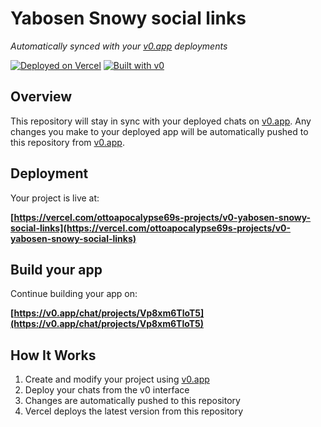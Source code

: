 # Yabosen Snowy social links

*Automatically synced with your [v0.app](https://v0.app) deployments*

[![Deployed on Vercel](https://img.shields.io/badge/Deployed%20on-Vercel-black?style=for-the-badge&logo=vercel)](https://vercel.com/ottoapocalypse69s-projects/v0-yabosen-snowy-social-links)
[![Built with v0](https://img.shields.io/badge/Built%20with-v0.app-black?style=for-the-badge)](https://v0.app/chat/projects/Vp8xm6TloT5)

## Overview

This repository will stay in sync with your deployed chats on [v0.app](https://v0.app).
Any changes you make to your deployed app will be automatically pushed to this repository from [v0.app](https://v0.app).

## Deployment

Your project is live at:

**[https://vercel.com/ottoapocalypse69s-projects/v0-yabosen-snowy-social-links](https://vercel.com/ottoapocalypse69s-projects/v0-yabosen-snowy-social-links)**

## Build your app

Continue building your app on:

**[https://v0.app/chat/projects/Vp8xm6TloT5](https://v0.app/chat/projects/Vp8xm6TloT5)**

## How It Works

1. Create and modify your project using [v0.app](https://v0.app)
2. Deploy your chats from the v0 interface
3. Changes are automatically pushed to this repository
4. Vercel deploys the latest version from this repository